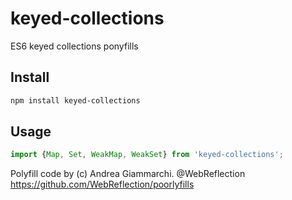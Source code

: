 # keyed-collections

ES6 keyed collections ponyfills

## Install

```sh
npm install keyed-collections
```

## Usage

```js
import {Map, Set, WeakMap, WeakSet} from 'keyed-collections';
```

Polyfill code by (c) Andrea Giammarchi. @WebReflection  
https://github.com/WebReflection/poorlyfills
